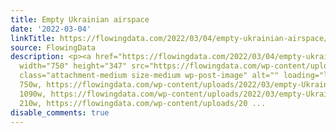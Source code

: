 ```yaml
---
title: Empty Ukrainian airspace
date: '2022-03-04'
linkTitle: https://flowingdata.com/2022/03/04/empty-ukrainian-airspace/
source: FlowingData
description: <p><a href="https://flowingdata.com/2022/03/04/empty-ukrainian-airspace/"><img
  width="750" height="347" src="https://flowingdata.com/wp-content/uploads/2022/03/empty-Ukraine-airspace-750x347.png"
  class="attachment-medium size-medium wp-post-image" alt="" loading="lazy" srcset="https://flowingdata.com/wp-content/uploads/2022/03/empty-Ukraine-airspace-750x347.png
  750w, https://flowingdata.com/wp-content/uploads/2022/03/empty-Ukraine-airspace-1090x505.png
  1090w, https://flowingdata.com/wp-content/uploads/2022/03/empty-Ukraine-airspace-210x97.png
  210w, https://flowingdata.com/wp-content/uploads/20 ...
disable_comments: true
---
```

<p><a href="https://flowingdata.com/2022/03/04/empty-ukrainian-airspace/"><img width="750" height="347" src="https://flowingdata.com/wp-content/uploads/2022/03/empty-Ukraine-airspace-750x347.png" class="attachment-medium size-medium wp-post-image" alt="" loading="lazy" srcset="https://flowingdata.com/wp-content/uploads/2022/03/empty-Ukraine-airspace-750x347.png 750w, https://flowingdata.com/wp-content/uploads/2022/03/empty-Ukraine-airspace-1090x505.png 1090w, https://flowingdata.com/wp-content/uploads/2022/03/empty-Ukraine-airspace-210x97.png 210w, https://flowingdata.com/wp-content/uploads/20 ...